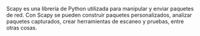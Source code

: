 Scapy es una librería de Python utilizada para manipular y enviar paquetes de red. Con Scapy se pueden construir paquetes personalizados, analizar paquetes capturados, crear herramientas de escaneo y pruebas, entre otras cosas.
